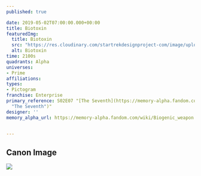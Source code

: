 ```yaml
---
published: true

date: 2019-05-02T07:00:00.000+00:00
title: Biotoxin
featuredImg:
  title: Biotoxin
  src: "https://res.cloudinary.com/startrekdesignproject-com/image/upload/v1556816088/Biotoxin.png"
  alt: Biotoxin
time: 2100s
quadrants: Alpha
universes:
- Prime
affiliations:
types:
- Pictogram
franchise: Enterprise
primary_reference: S02E07 "[The Seventh](https://memory-alpha.fandom.com/wiki/The_Seventh
  "The Seventh")"
designer: ''
memory_alpha_url: https://memory-alpha.fandom.com/wiki/Biogenic_weapon


---
```

## Canon Image

![](https://res.cloudinary.com/startrekdesignproject-com/image/upload/v1556816088/Biotoxin1.jpg)